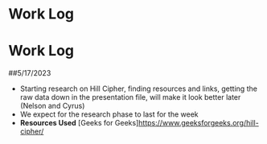# Work Log

# Work Log

##5/17/2023
 - Starting research on Hill Cipher, finding resources and links, getting the raw data down in the presentation file, will make it look better later (Nelson and Cyrus)
 - We expect for the research phase to last for the week
 - **Resources Used**
[Geeks for Geeks]https://www.geeksforgeeks.org/hill-cipher/


